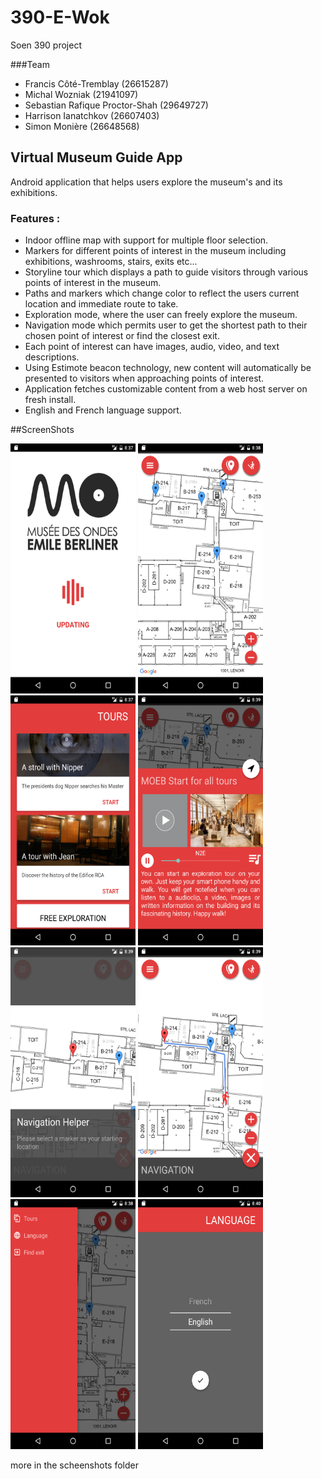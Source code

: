 # 390-E-Wok
Soen 390 project

###Team
- Francis Côté-Tremblay (26615287) 
- Michal Wozniak (21941097)
- Sebastian Rafique Proctor-Shah (29649727) 
- Harrison Ianatchkov (26607403)
- Simon Monière (26648568)

## Virtual Museum Guide App 

Android application that helps users explore the museum's and its exhibitions.

### Features : 
- Indoor offline map with support for multiple floor selection.
- Markers for different points of interest in the museum including exhibitions, washrooms, stairs, exits etc...
- Storyline tour which displays a path to guide visitors through various points of interest in the museum.
- Paths and markers which change color to reflect the users current location and immediate route to take.
- Exploration mode, where the user can freely explore the museum. 
- Navigation mode which permits user to get the shortest path to their chosen point of interest or find the closest exit. 
- Each point of interest can have images, audio, video, and  text descriptions.  
- Using Estimote beacon technology, new content will automatically be presented to visitors when approaching points of interest.
- Application fetches customizable content from a web host server on fresh install.
- English and French language support.


##ScreenShots

<img src="https://github.com/mv740/390-E-Wok/blob/develop/screenshot/downloadLoading.png"  width="200" height="400" />
<img src="https://github.com/mv740/390-E-Wok/blob/develop/screenshot/map.png"  width="200" height="400" />
<img src="https://github.com/mv740/390-E-Wok/blob/develop/screenshot/tourSelection.png"  width="200" height="400" />
<img src="https://github.com/mv740/390-E-Wok/blob/develop/screenshot/Panel_info.png"  width="200" height="400" />
<img src="https://github.com/mv740/390-E-Wok/blob/develop/screenshot/navigationTutorial.png"  width="200" height="400" />
<img src="https://github.com/mv740/390-E-Wok/blob/develop/screenshot/navigation.png"  width="200" height="400" />
<img src="https://github.com/mv740/390-E-Wok/blob/develop/screenshot/sideMenu.png"  width="200" height="400" />
<img src="https://github.com/mv740/390-E-Wok/blob/develop/screenshot/language.png"  width="200" height="400" />

more in the scheenshots folder
